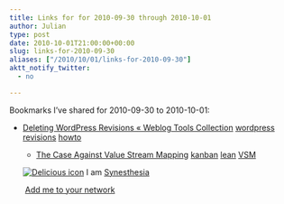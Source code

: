 ```yaml
---
title: Links for for 2010-09-30 through 2010-10-01
author: Julian
type: post
date: 2010-10-01T21:00:00+00:00
slug: links-for-2010-09-30 
aliases: ["/2010/10/01/links-for-2010-09-30"]
aktt_notify_twitter:
  - no

---
```

Bookmarks I&#8217;ve shared for 2010-09-30 to 2010-10-01:

  * [Deleting WordPress Revisions &laquo; Weblog Tools Collection][1] 
    [wordpress][2] [revisions][3] [howto][4] </li> 
    
      * [The Case Against Value Stream Mapping][5] 
        [kanban][6] [lean][7] [VSM][8] </li> </ul> 
        
        <p class="deliciouslink">
          <a href="https://del.icio.us/synesthesia" title="See all my bookmarks on del.icio.us"><img src="https://www.synesthesia.co.uk/images/deliciousicon.jpg" alt="Delicious icon" /></a>&nbsp;I am <a href="https://del.icio.us/synesthesia" title="See all my bookmarks on del.icio.us">Synesthesia</a>
        </p>
        
        <p class="deliciouslink">
          <a href="https://del.icio.us/network?add=synesthesia" title="Add me to your del.icio.us network"><img src="https://www.synesthesia.co.uk/images/add.gif" alt="" /></a>&nbsp;<a href="https://del.icio.us/network?add=synesthesia" title="Add me to your del.icio.us network">Add me to your network</a>
        </p>

 [1]: https://weblogtoolscollection.com/archives/2010/09/28/deleting-wordpress-revisions
 [2]: https://delicious.com/synesthesia/wordpress
 [3]: https://delicious.com/synesthesia/revisions
 [4]: https://delicious.com/synesthesia/howto
 [5]: https://leanandkanban.wordpress.com/2010/09/30/the-case-against-value-stream-mapping
 [6]: https://delicious.com/synesthesia/kanban
 [7]: https://delicious.com/synesthesia/lean
 [8]: https://delicious.com/synesthesia/VSM